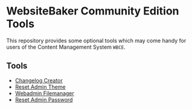 # WebsiteBaker Community Edition Tools
This repository provides some optional tools which may come handy for users of the Content Management System `WBCE`.

## Tools
  - [Changelog Creator](changelog_creator/README.md)
  - [Reset Admin Theme](reset_admin_theme/README.md)
  - [Webadmin Filemanager](webadmin_filemanager/README.md)
  - [Reset Admin Password](reset_admin_password/README.md)